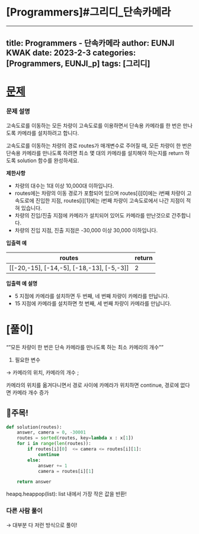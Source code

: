 # [Programmers]#그리디_단속카메라

---
title: Programmers - 단속카메라
author: EUNJI KWAK
date: 2023-2-3
categories: [Programmers, EUNJI_p]
tags: [그리디]
---

# [문제]([https://school.programmers.co.kr/learn/courses/30/lessons/42884](https://school.programmers.co.kr/learn/courses/30/lessons/42884))

### **문제 설명**

고속도로를 이동하는 모든 차량이 고속도로를 이용하면서 단속용 카메라를 한 번은 만나도록 카메라를 설치하려고 합니다.

고속도로를 이동하는 차량의 경로 routes가 매개변수로 주어질 때, 모든 차량이 한 번은 단속용 카메라를 만나도록 하려면 최소 몇 대의 카메라를 설치해야 하는지를 return 하도록 solution 함수를 완성하세요.

**제한사항**

- 차량의 대수는 1대 이상 10,000대 이하입니다.
- routes에는 차량의 이동 경로가 포함되어 있으며 routes[i][0]에는 i번째 차량이 고속도로에 진입한 지점, routes[i][1]에는 i번째 차량이 고속도로에서 나간 지점이 적혀 있습니다.
- 차량의 진입/진출 지점에 카메라가 설치되어 있어도 카메라를 만난것으로 간주합니다.
- 차량의 진입 지점, 진출 지점은 -30,000 이상 30,000 이하입니다.

**입출력 예**

| routes | return |
| --- | --- |
| [[-20,-15], [-14,-5], [-18,-13], [-5,-3]] | 2 |

**입출력 예 설명**

- 5 지점에 카메라를 설치하면 두 번째, 네 번째 차량이 카메라를 만납니다.
- 15 지점에 카메라를 설치하면 첫 번째, 세 번째 차량이 카메라를 만납니다.

# [풀이]

“”모든 차량이 한 번은 단속 카메라를 만나도록 하는 최소 카메라의 개수””

1. 필요한 변수

→ 카메라의 위치, 카메라의 개수 ; 

카메라의 위치를 옮겨다니면서 경로 사이에 카메라가 위치하면 continue, 경로에 없다면 카메라 개수 증가

## 📌주목!

```python
def solution(routes):
    answer, camera = 0, -30001 
    routes = sorted(routes, key=lambda x : x[1])
    for i in range(len(routes)):
        if routes[i][0]  <= camera <= routes[i][1]:
            continue
        else:
            answer += 1
            camera = routes[i][1]

    return answer
```

heapq.heappop(list): list 내에서 가장 작은 값을 반환!

### 다른 사람 풀이

→ 대부분 다 저런 방식으로 풀이!